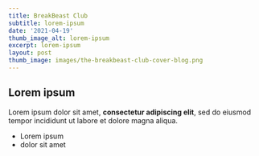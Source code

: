 ```yaml
---
title: BreakBeast Club
subtitle: lorem-ipsum
date: '2021-04-19'
thumb_image_alt: lorem-ipsum
excerpt: lorem-ipsum
layout: post
thumb_image: images/the-breakbeast-club-cover-blog.png
---
```

## Lorem ipsum

Lorem ipsum dolor sit amet, **consectetur adipiscing elit**, sed do eiusmod tempor incididunt ut labore et dolore magna aliqua.

- Lorem ipsum
- dolor sit amet